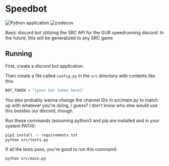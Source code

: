 # Speedbot

![Python application](https://github.com/cyclowns/speedbot/workflows/Python%20application/badge.svg) ![codecov](https://codecov.io/gh/cyclowns/speedbot/branch/master/graph/badge.svg)

Basic discord bot utilizing the SRC API for the GUR speedrunning discord. In the future, this will be generalized to any SRC game

## Running

First, create a discord bot application.

Then create a file called `config.py` in the `src` directory with contents like this:

```python
BOT_TOKEN = "{your bot token here}"
```

You also probably wanna change the channel IDs in src/main.py to match up with whatever you're doing, I guess? I don't know who else would use this besides our discord, though.

Run these commands (assuming python3 and pip are installed and in your system PATH):

```sh
pip3 install -r requirements.txt
python src/tests.py
```

If all the tests pass, you're good to run this command:

```sh
python src/main.py
```
